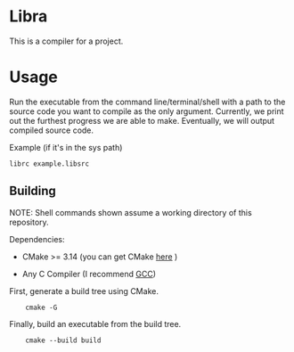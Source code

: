 # Libra

This is a compiler for a project.

# Usage
Run the executable from the command line/terminal/shell with a path to the source code you want to compile as the only argument. Currently, we print out the furthest progress we are able to make. Eventually, we will output compiled source code.

Example (if it's in the sys path)
```shell
librc example.libsrc
```

## Building

NOTE: Shell commands shown assume a working directory of this repository.

Dependencies:

- CMake >= 3.14 (you can get CMake [here](https://cmake.org/) )

- Any C Compiler (I recommend [GCC](https://gcc.gnu.org/))

First, generate a build tree using CMake.
```shell
    cmake -G
```

Finally, build an executable from the build tree.
```shell
    cmake --build build
```